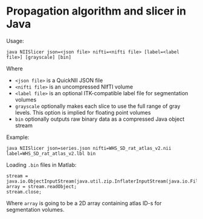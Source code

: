 # Propagation algorithm and slicer in Java
Usage:

`java NIISlicer json=<json file> nifti=<nifti file> [label=<label file>] [grayscale] [bin]`

Where
- `<json file>` is a QuickNII JSON file
- `<nifti file>` is an uncompressed NIfTI volume
- `<label file>` is an optional ITK-compatible label file for segmentation volumes
- `grayscale` optionally makes each slice to use the full range of gray levels. This option is implied for floating point volumes
- `bin` optionally outputs raw binary data as a compressed Java object stream

Example:

`java NIISlicer json=series.json nifti=WHS_SD_rat_atlas_v2.nii label=WHS_SD_rat_atlas_v2.lbl bin`

Loading `.bin` files in Matlab:

    stream = java.io.ObjectInputStream(java.util.zip.InflaterInputStream(java.io.FileInputStream("filename.bin")));
    array = stream.readObject;
    stream.close;

Where `array` is going to be a 2D array containing atlas ID-s for segmentation volumes.
